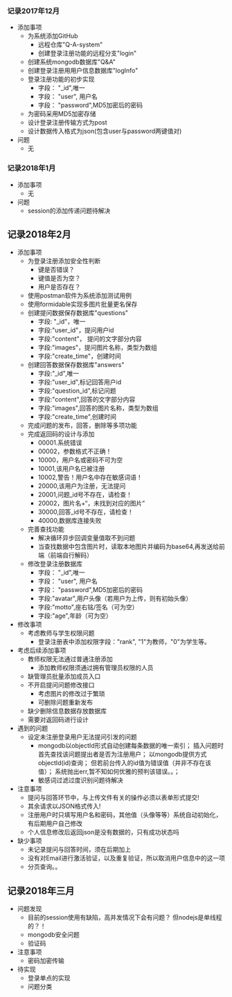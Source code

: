 ### 记录2017年12月
+ 添加事项
    + 为系统添加GitHub
        + 远程仓库"Q-A-system"
        + 创建登录注册功能的远程分支"login"
    + 创建系统mongodb数据库"Q&A"
    + 创建登录注册用用户信息数据库"logInfo"
    + 登录注册功能的初步实现
        + 字段： "_id",唯一
        + 字段： "user", 用户名
        + 字段： "password",MD5加密后的密码
    + 为密码采用MD5加密存储
    + 设计登录注册传输方式为post
    + 设计数据传入格式为json(包含user与password两键值对)
+ 问题
    + 无

### 记录2018年1月
+ 添加事项
    + 无
+ 问题
    + session的添加传递问题待解决

## 记录2018年2月
+ 添加事项
    + 为登录注册添加安全性判断
        + 键是否错误？
        + 键值是否为空？
        + 用户是否存在？
    + 使用postman软件为系统添加测试用例
    + 使用formidable实现多图片批量更名保存
    + 创建提问数据保存数据库"questions"
        + 字段: "_id"，唯一
        + 字段:"user_id"，提问用户id
        + 字段:"content"， 提问的文字部分内容
        + 字段:"images"，提问图片名称，类型为数组
        + 字段:"create_time"，创建时间
    + 创建回答数据保存数据库"answers"
        + 字段:"_id",唯一
        + 字段:"user_id",标记回答用户id
        + 字段:"question_id",标记问题
        + 字段:"content",回答的文字部分内容
        + 字段:"images",回答的图片名称，类型为数组
        + 字段:"create_time",创建时间
    + 完成问题的发布，回答，删除等多项功能
    + 完成返回码的设计与添加
        + 00001.系统错误
        + 00002，参数格式不正确！
        + 10000，用户名或密码不可为空
        + 10001,该用户名已被注册
        + 10002,警告！用户名中存在敏感词语！
        + 20000,该用户为注册，无法提问
        + 20001,问题_id号不存在，请检查！
        + 20002，图片名+“，未找到对应的图片”
        + 30000,回答_id号不存在，请检查！
        + 40000,数据库连接失败
    + 完善查找功能
        + 解决循环异步回调变量值取不到问题
        + 当查找数据中包含图片时，读取本地图片并编码为base64,再发送给前端（前端自行解码）
    + 修改登录注册数据库
        + 字段： "_id",唯一
        + 字段： "user", 用户名
        + 字段： "password",MD5加密后的密码
        + 字段:"avatar",用户头像（若用户为上传，则有初始头像）
        + 字段:"motto",座右铭/签名（可为空）
        + 字段:"age",年龄（可为空）
+ 修改事项
    + 考虑教师与学生权限问题
        + 登录注册表中添加权限字段："rank", "1"为教师，"0"为学生等。
+ 考虑后续添加事项
    + 教师权限无法通过普通注册添加
        + 添加教师权限须通过拥有管理员权限的人员
    + 缺管理员批量添加成员入口
    + 不开启提问问题修改接口
        + 考虑图片的修改过于繁琐
        + 可删除问题重新发布
    + 缺少删除信息数据存放数据库
    + 需要对返回码进行设计
+ 遇到的问题
    + 设定未注册登录用户无法提问引发的问题
        + mongodb以objectId形式自动创建每条数据的唯一索引；
        插入问题时首先查找该问题提出者是否为注册用户；
        以mongodb提供方式objectId(id)查询；
        但若前台传入的id值为错误值（并非不存在该值）；
        系统抛出err,暂不知如何优雅的预判该错误。。；
        + 敏感词过滤过度识别问题待解决
+ 注意事项
    + 提问与回答环节中，与上传文件有关的操作必须以表单形式提交!
    + 其余请求以JSON格式传入!
    + 注册用户时只填写用户名和密码，其他值（头像等等）系统自动初始化，有后期用户自己修改
    + 个人信息修改后返回json是没有数据的，只有成功状态吗
+ 缺少事项
    + 未记录提问与回答时间，须在后期加上
    + 没有对Email进行激活验证，以及重复验证，所以取消用户信息中的这一项
    + 分页查询。。

## 记录2018年三月
+ 问题发现
    + 目前的session使用有缺陷，高并发情况下会有问题？ 但nodejs是单线程的？！
    + mongodb安全问题
    + 验证码
+ 注意事项
    + 密码加密传输
+ 待实现
    + 登录单点的实现
    + 问题分类